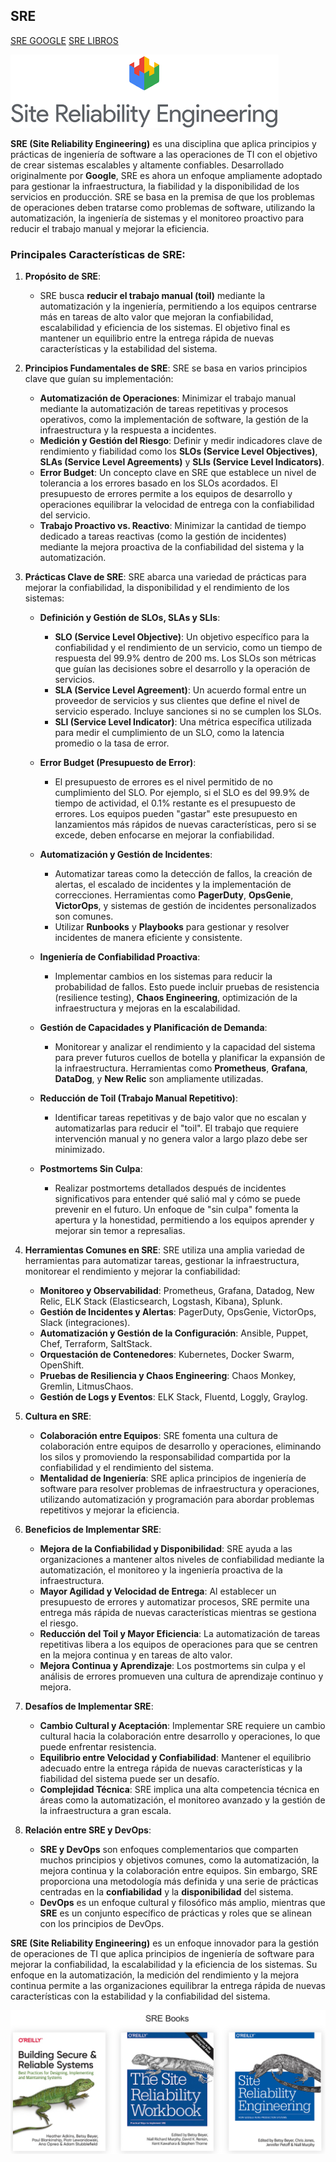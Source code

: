 ## SRE

[SRE GOOGLE](https://sre.google/)
[SRE LIBROS](https://sre.google/books/)

![](images/2024-09-14-18-12-34.png)

**SRE (Site Reliability Engineering)** es una disciplina que aplica principios y prácticas de ingeniería de software a las operaciones de TI con el objetivo de crear sistemas escalables y altamente confiables. Desarrollado originalmente por **Google**, SRE es ahora un enfoque ampliamente adoptado para gestionar la infraestructura, la fiabilidad y la disponibilidad de los servicios en producción. SRE se basa en la premisa de que los problemas de operaciones deben tratarse como problemas de software, utilizando la automatización, la ingeniería de sistemas y el monitoreo proactivo para reducir el trabajo manual y mejorar la eficiencia.

### Principales Características de SRE:

1. **Propósito de SRE**:
   - SRE busca **reducir el trabajo manual (toil)** mediante la automatización y la ingeniería, permitiendo a los equipos centrarse más en tareas de alto valor que mejoran la confiabilidad, escalabilidad y eficiencia de los sistemas. El objetivo final es mantener un equilibrio entre la entrega rápida de nuevas características y la estabilidad del sistema.

2. **Principios Fundamentales de SRE**:
   SRE se basa en varios principios clave que guían su implementación:

   - **Automatización de Operaciones**: Minimizar el trabajo manual mediante la automatización de tareas repetitivas y procesos operativos, como la implementación de software, la gestión de la infraestructura y la respuesta a incidentes.
   - **Medición y Gestión del Riesgo**: Definir y medir indicadores clave de rendimiento y fiabilidad como los **SLOs (Service Level Objectives)**, **SLAs (Service Level Agreements)** y **SLIs (Service Level Indicators)**.
   - **Error Budget**: Un concepto clave en SRE que establece un nivel de tolerancia a los errores basado en los SLOs acordados. El presupuesto de errores permite a los equipos de desarrollo y operaciones equilibrar la velocidad de entrega con la confiabilidad del servicio.
   - **Trabajo Proactivo vs. Reactivo**: Minimizar la cantidad de tiempo dedicado a tareas reactivas (como la gestión de incidentes) mediante la mejora proactiva de la confiabilidad del sistema y la automatización.

3. **Prácticas Clave de SRE**:
   SRE abarca una variedad de prácticas para mejorar la confiabilidad, la disponibilidad y el rendimiento de los sistemas:

   - **Definición y Gestión de SLOs, SLAs y SLIs**:
     - **SLO (Service Level Objective)**: Un objetivo específico para la confiabilidad y el rendimiento de un servicio, como un tiempo de respuesta del 99.9% dentro de 200 ms. Los SLOs son métricas que guían las decisiones sobre el desarrollo y la operación de servicios.
     - **SLA (Service Level Agreement)**: Un acuerdo formal entre un proveedor de servicios y sus clientes que define el nivel de servicio esperado. Incluye sanciones si no se cumplen los SLOs.
     - **SLI (Service Level Indicator)**: Una métrica específica utilizada para medir el cumplimiento de un SLO, como la latencia promedio o la tasa de error.

   - **Error Budget (Presupuesto de Error)**:
     - El presupuesto de errores es el nivel permitido de no cumplimiento del SLO. Por ejemplo, si el SLO es del 99.9% de tiempo de actividad, el 0.1% restante es el presupuesto de errores. Los equipos pueden "gastar" este presupuesto en lanzamientos más rápidos de nuevas características, pero si se excede, deben enfocarse en mejorar la confiabilidad.

   - **Automatización y Gestión de Incidentes**:
     - Automatizar tareas como la detección de fallos, la creación de alertas, el escalado de incidentes y la implementación de correcciones. Herramientas como **PagerDuty**, **OpsGenie**, **VictorOps**, y sistemas de gestión de incidentes personalizados son comunes.
     - Utilizar **Runbooks** y **Playbooks** para gestionar y resolver incidentes de manera eficiente y consistente.

   - **Ingeniería de Confiabilidad Proactiva**:
     - Implementar cambios en los sistemas para reducir la probabilidad de fallos. Esto puede incluir pruebas de resistencia (resilience testing), **Chaos Engineering**, optimización de la infraestructura y mejoras en la escalabilidad.

   - **Gestión de Capacidades y Planificación de Demanda**:
     - Monitorear y analizar el rendimiento y la capacidad del sistema para prever futuros cuellos de botella y planificar la expansión de la infraestructura. Herramientas como **Prometheus**, **Grafana**, **DataDog**, y **New Relic** son ampliamente utilizadas.

   - **Reducción de Toil (Trabajo Manual Repetitivo)**:
     - Identificar tareas repetitivas y de bajo valor que no escalan y automatizarlas para reducir el "toil". El trabajo que requiere intervención manual y no genera valor a largo plazo debe ser minimizado.

   - **Postmortems Sin Culpa**:
     - Realizar postmortems detallados después de incidentes significativos para entender qué salió mal y cómo se puede prevenir en el futuro. Un enfoque de "sin culpa" fomenta la apertura y la honestidad, permitiendo a los equipos aprender y mejorar sin temor a represalias.

4. **Herramientas Comunes en SRE**:
   SRE utiliza una amplia variedad de herramientas para automatizar tareas, gestionar la infraestructura, monitorear el rendimiento y mejorar la confiabilidad:

   - **Monitoreo y Observabilidad**: Prometheus, Grafana, Datadog, New Relic, ELK Stack (Elasticsearch, Logstash, Kibana), Splunk.
   - **Gestión de Incidentes y Alertas**: PagerDuty, OpsGenie, VictorOps, Slack (integraciones).
   - **Automatización y Gestión de la Configuración**: Ansible, Puppet, Chef, Terraform, SaltStack.
   - **Orquestación de Contenedores**: Kubernetes, Docker Swarm, OpenShift.
   - **Pruebas de Resiliencia y Chaos Engineering**: Chaos Monkey, Gremlin, LitmusChaos.
   - **Gestión de Logs y Eventos**: ELK Stack, Fluentd, Loggly, Graylog.

5. **Cultura en SRE**:
   - **Colaboración entre Equipos**: SRE fomenta una cultura de colaboración entre equipos de desarrollo y operaciones, eliminando los silos y promoviendo la responsabilidad compartida por la confiabilidad y el rendimiento del sistema.
   - **Mentalidad de Ingeniería**: SRE aplica principios de ingeniería de software para resolver problemas de infraestructura y operaciones, utilizando automatización y programación para abordar problemas repetitivos y mejorar la eficiencia.

6. **Beneficios de Implementar SRE**:
   - **Mejora de la Confiabilidad y Disponibilidad**: SRE ayuda a las organizaciones a mantener altos niveles de confiabilidad mediante la automatización, el monitoreo y la ingeniería proactiva de la infraestructura.
   - **Mayor Agilidad y Velocidad de Entrega**: Al establecer un presupuesto de errores y automatizar procesos, SRE permite una entrega más rápida de nuevas características mientras se gestiona el riesgo.
   - **Reducción del Toil y Mayor Eficiencia**: La automatización de tareas repetitivas libera a los equipos de operaciones para que se centren en la mejora continua y en tareas de alto valor.
   - **Mejora Continua y Aprendizaje**: Los postmortems sin culpa y el análisis de errores promueven una cultura de aprendizaje continuo y mejora.

7. **Desafíos de Implementar SRE**:
   - **Cambio Cultural y Aceptación**: Implementar SRE requiere un cambio cultural hacia la colaboración entre desarrollo y operaciones, lo que puede enfrentar resistencia.
   - **Equilibrio entre Velocidad y Confiabilidad**: Mantener el equilibrio adecuado entre la entrega rápida de nuevas características y la fiabilidad del sistema puede ser un desafío.
   - **Complejidad Técnica**: SRE implica una alta competencia técnica en áreas como la automatización, el monitoreo avanzado y la gestión de la infraestructura a gran escala.

8. **Relación entre SRE y DevOps**:
   - **SRE y DevOps** son enfoques complementarios que comparten muchos principios y objetivos comunes, como la automatización, la mejora continua y la colaboración entre equipos. Sin embargo, SRE proporciona una metodología más definida y una serie de prácticas centradas en la **confiabilidad** y la **disponibilidad** del sistema.
   - **DevOps** es un enfoque cultural y filosófico más amplio, mientras que **SRE** es un conjunto específico de prácticas y roles que se alinean con los principios de DevOps.

**SRE (Site Reliability Engineering)** es un enfoque innovador para la gestión de operaciones de TI que aplica principios de ingeniería de software para mejorar la confiabilidad, la escalabilidad y la eficiencia de los sistemas. Su enfoque en la automatización, la medición del rendimiento y la mejora continua permite a las organizaciones equilibrar la entrega rápida de nuevas características con la estabilidad y la confiabilidad del sistema.

![](images/2024-09-14-18-13-51.png)
